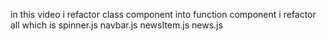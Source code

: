 in this video i refactor class component into function component 
i refactor all which is 
spinner.js 
navbar.js 
newsItem.js 
news.js 
